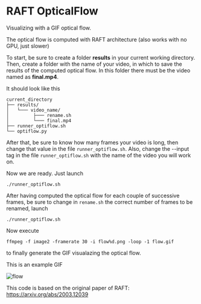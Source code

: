 # RAFT OpticalFlow

Visualizing with a GIF optical flow.

The optical flow is computed with RAFT architecture (also works with no GPU, just slower)

To start, be sure to create a folder __results__ in your current working directory.
Then, create a folder with the name of your video, in which to save the results of the computed optical flow. In this folder there must be the video named as __final.mp4__.

It should look like this
```
current_directory
├── results/
│   └─── video_name/
│         ├─── rename.sh
│         └─── final.mp4
├── runner_optiflow.sh
└── optiflow.py
```

After that, be sure to know how many frames your video is long, then change that value in the file `runner_optiflow.sh`.
Also, change the --input tag in the file `runner_optiflow.sh` with the name of the video you will work on.

Now we are ready. Just launch
```
./runner_optiflow.sh
```

After having computed the optical flow for each couple of successive frames, be sure to change in `rename.sh` the correct number of frames to be renamed,  launch 
```
./runner_optiflow.sh
```

Now execute 
```
ffmpeg -f image2 -framerate 30 -i flow%d.png -loop -1 flow.gif
``` 
to finally generate the GIF visualazing the optical flow.

This is an example GIF

![flow](https://user-images.githubusercontent.com/43711362/230737684-efcc1a2b-24d0-4dbc-9d20-2df65cc3e780.gif)

This code is based on the original paper of RAFT: https://arxiv.org/abs/2003.12039

